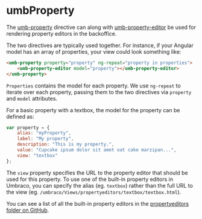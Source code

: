 # umbProperty

The [umb-property](https://apidocs.umbraco.com/v12/ui#/api/umbraco.directives.directive:umbProperty) directive can along with [umb-property-editor](https://apidocs.umbraco.com/v12/ui#/api/umbraco.directives.directive:umbPropertyEditor) be used for rendering property editors in the backoffice.

The two directives are typically used together. For instance, if your Angular model has an array of properties, your view could look something like:

```html
<umb-property property="property" ng-repeat="property in properties">
    <umb-property-editor model="property"></umb-property-editor>
</umb-property>
```

`Properties` contains the model for each property. We use `ng-repeat` to iterate over each property, passing them to the two directives via `property` and `model` attributes.

For a basic property with a textbox, the model for the property can be defined as:

```javascript
var property = {
    alias: "myProperty",
    label: "My property",
    description: "This is my property.",
    value: "Cupcake ipsum dolor sit amet oat cake marzipan...",
    view: "textbox"
};
```

The `view` property specifies the URL to the property editor that should be used for this property. To use one of the built-in property editors in Umbraco, you can specify the alias (eg. `textbox`) rather than the full URL to the view (eg. `/umbraco/Views/propertyeditors/textbox/textbox.html`).

You can see a list of all the built-in property editors in the [propertyeditors folder on GitHub](https://github.com/umbraco/Umbraco-CMS/tree/v9/contrib/src/Umbraco.Web.UI.Client/src/views/propertyeditors).
